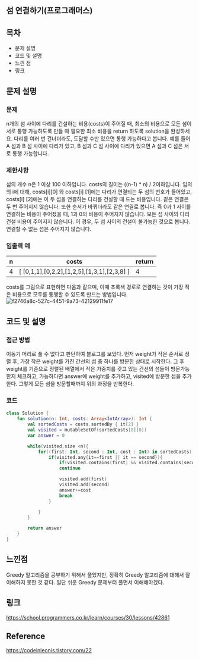 ## 섬 연결하기(프로그래머스)

## 목차
- 문제 설명
- 코드 및 설명
- 느낀 점
- 링크

## 문제 설명
### 문제
n개의 섬 사이에 다리를 건설하는 비용(costs)이 주어질 때, 최소의 비용으로 모든 섬이 서로 통행 가능하도록 만들 때 필요한 최소 비용을 return 하도록 solution을 완성하세요.
다리를 여러 번 건너더라도, 도달할 수만 있으면 통행 가능하다고 봅니다. 예를 들어 A 섬과 B 섬 사이에 다리가 있고, B 섬과 C 섬 사이에 다리가 있으면 A 섬과 C 섬은 서로 통행 가능합니다.

### 제한사항
섬의 개수 n은 1 이상 100 이하입니다.
costs의 길이는 ((n-1) * n) / 2이하입니다.
임의의 i에 대해, costs[i][0] 와 costs[i] [1]에는 다리가 연결되는 두 섬의 번호가 들어있고, costs[i] [2]에는 이 두 섬을 연결하는 다리를 건설할 때 드는 비용입니다.
같은 연결은 두 번 주어지지 않습니다. 또한 순서가 바뀌더라도 같은 연결로 봅니다. 즉 0과 1 사이를 연결하는 비용이 주어졌을 때, 1과 0의 비용이 주어지지 않습니다.
모든 섬 사이의 다리 건설 비용이 주어지지 않습니다. 이 경우, 두 섬 사이의 건설이 불가능한 것으로 봅니다.
연결할 수 없는 섬은 주어지지 않습니다.
### 입출력 예
|n|costs|return|
|------|---|---|
|4|[ [0,1,1],[0,2,2],[1,2,5],[1,3,1],[2,3,8] ]|4|
costs를 그림으로 표현하면 다음과 같으며, 이때 초록색 경로로 연결하는 것이 가장 적은 비용으로 모두를 통행할 수 있도록 만드는 방법입니다.
![f2746a8c-527c-4451-9a73-42129911fe17](/assets/f2746a8c-527c-4451-9a73-42129911fe17.png)

## 코드 및 설명

### 접근 방법
이동기 머리로 풀 수 없다고 판단하여 블로그를 보았다.
먼저 weight가 작은 순서로 정렬 후, 가장 작은 weight를 가진 간선의 섬 중 하나를 방문한 상태로 시작한다.
그 후 weight를 기준으로 정렬된 배열에서 작은 가중치를 갖고 있는 간선의 섬들이 방문가능한지 체크하고, 가능하다면 answer에 weight를 추가하고, visited에 방문한 섬을 추가한다. 그렇게 모든 섬을 방문할때까지 위의 과정을 반복한다.

### 코드
```kotlin
class Solution {
    fun solution(n: Int, costs: Array<IntArray>): Int {
        val sortedCosts = costs.sortedBy { it[2] }
        val visited = mutableSetOf(sortedCosts[0][0])
        var answer = 0

        while(visited.size <n){
            for((first: Int, second : Int, cost : Int) in sortedCosts) {
                if(visited.any{it==first || it == second}){
                    if(visited.contains(first) && visited.contains(second))
                    continue

                    visited.add(first)
                    visited.add(second)
                    answer+=cost
                    break
                }

            }
        }

        return answer
    }
}
```
## 느낀점
Greedy 알고리즘을 공부하기 위해서 풀었지만, 정확히 Greedy 알고리즘에 대해서 잘 이해하지 못한 것 같다. 일단 쉬운 Greedy 문제부터 풀면서 이해해야겠다.

## 링크
https://school.programmers.co.kr/learn/courses/30/lessons/42861

## Reference
https://codeinleonis.tistory.com/22
